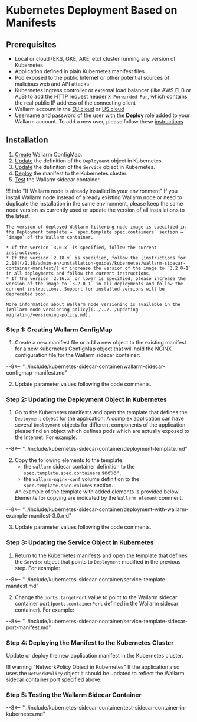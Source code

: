 # Kubernetes Deployment Based on Manifests

## Prerequisites

* Local or cloud (EKS, GKE, AKE, etc) cluster running any version of Kubernetes
* Application defined in plain Kubernetes manifest files
* Pod exposed to the public Internet or other potential sources of malicious web and API attacks
* Kubernetes ingress controller or external load balancer (like AWS ELB or ALB) to add the HTTP request header `X-Forwarded-For`, which contains the real public IP address of the connecting client
* Wallarm account in the [EU cloud](https://my.wallarm.com/) or [US cloud](https://us1.my.wallarm.com/)
* Username and password of the user with the **Deploy** role added to your Wallarm account. To add a new user, please follow these [instructions](../../../user-guides/settings/users.md#create-a-user)

## Installation

1. [Create](#step-1-creating-wallarm-configmap) Wallarm ConfigMap.
3. [Update](#step-2-updating-the-deployment-object-in-kubernetes) the definition of the `Deployment` object in Kubernetes.
4. [Update](#step-3-updating-the-service-object-in-kubernetes) the definition of the `Service` object in Kubernetes.
5. [Deploy](#step-4-deploying-the-manifest-to-the-kubernetes-cluster) the manifest to the Kubernetes cluster.
6. [Test](#step-5-testing-the-wallarm-sidecar-container) the Wallarm sidecar container.

!!! info "If Wallarm node is already installed in your environment"
    If you install Wallarm node instead of already existing Wallarm node or need to duplicate the installation in the same environment, please keep the same node version as currently used or update the version of all installations to the latest.

    The version of deployed Wallarm filtering node image is specified in the Deployment template → `spec.template.spec.containers` section → `image` of the Wallarm container.

    * If the version `3.0.x` is specified, follow the current instructions.
    * If the version `2.18.x` is specified, follow the [instructions for 2.18](/2.18/admin-en/installation-guides/kubernetes/wallarm-sidecar-container-manifest/) or increase the version of the image to `3.2.0-1` in all deployments and follow the current instructions.
    * If the version `2.16.x` or lower is specified, please increase the version of the image to `3.2.0-1` in all deployments and follow the current instructions. Support for installed versions will be deprecated soon.

    More information about Wallarm node versioning is available in the [Wallarm node versioning policy](../../../updating-migrating/versioning-policy.md).

### Step 1: Creating Wallarm ConfigMap

<ol start="1"><li>Create a new manifest file or add a new object to the existing manifest for a new Kubernetes ConfigMap object that will hold the NGINX configuration file for the Wallarm sidecar container:</li></ol>

--8<-- "../include/kubernetes-sidecar-container/wallarm-sidecar-configmap-manifest.md"

<ol start="2"><li>Update parameter values following the code comments.</li></ol>

### Step 2: Updating the Deployment Object in Kubernetes

<ol start="1"><li>Go to the Kubernetes manifests and open the template that defines the <code>Deployment</code> object for the application. A complex application can have several <code>Deployment</code> objects for different components of the application - please find an object which defines pods which are actually exposed to the Internet. For example:</li></ol>

--8<-- "../include/kubernetes-sidecar-container/deployment-template.md"

<ol start="2"><li>Copy the following elements to the template:<ul><li>the <code>wallarm</code> sidecar container definition to the <code>spec.template.spec.containers</code> section,</li><li>the <code>wallarm-nginx-conf</code> volume definition to the <code>spec.template.spec.volumes</code> section.</li></ul>An example of the template with added elements is provided below. Elements for copying are indicated by the <code>Wallarm element</code> comment.</li></li></ol>

--8<-- "../include/kubernetes-sidecar-container/deployment-with-wallarm-example-manifest-3.0.md"

<ol start="3"><li>Update parameter values following the code comments.</li></ol>

### Step 3: Updating the Service Object in Kubernetes

<ol start="1"><li>Return to the Kubernetes manifests and open the template that defines the <code>Service</code> object that points to <code>Deployment</code> modified in the previous step. For example:</li></ol>

--8<-- "../include/kubernetes-sidecar-container/service-template-manifest.md"

<ol start="2"><li>Change the <code>ports.targetPort</code> value to point to the Wallarm sidecar container port (<code>ports.containerPort</code> defined in the Wallarm sidecar container). For example:</li></ol>

--8<-- "../include/kubernetes-sidecar-container/service-template-sidecar-port-manifest.md"

### Step 4: Deploying the Manifest to the Kubernetes Cluster

Update or deploy the new application manifest in the Kubernetes cluster.

!!! warning "NetworkPolicy Object in Kubernetes"
    If the application also uses the `NetworkPolicy` object it should be updated to reflect the Wallarm sidecar container port specified above.

### Step 5: Testing the Wallarm Sidecar Container

--8<-- "../include/kubernetes-sidecar-container/test-sidecar-container-in-kubernetes.md"